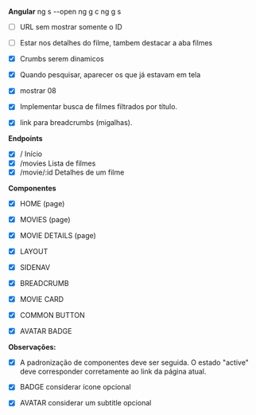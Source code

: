 **Angular**
ng s --open
ng g c
ng g s

- [ ] URL sem mostrar somente o ID
- [ ] Estar nos detalhes do filme, tambem destacar a aba filmes
- [x] Crumbs serem dinamicos
- [x] Quando pesquisar, aparecer os que já estavam em tela
- [x] mostrar 08

- [x] Implementar busca de filmes filtrados por título. 
- [x]  link para breadcrumbs (migalhas). 

**Endpoints** 
- [x] / Início 
- [x] /movies Lista de filmes 
- [x] /movie/:id Detalhes de um filme 

**Componentes** 
- [x] HOME (page) 
- [x] MOVIES (page) 
- [x] MOVIE DETAILS (page) 

- [x] LAYOUT
- [x] SIDENAV 
- [x] BREADCRUMB 
- [x] MOVIE CARD 
- [x] COMMON BUTTON 
- [x] AVATAR BADGE 

**Observações:**
- [x] A padronização de componentes deve ser seguida. O estado "active" deve corresponder corretamente ao link da página atual. 
- [x] BADGE considerar ícone opcional
- [x] AVATAR considerar um subtitle opcional


